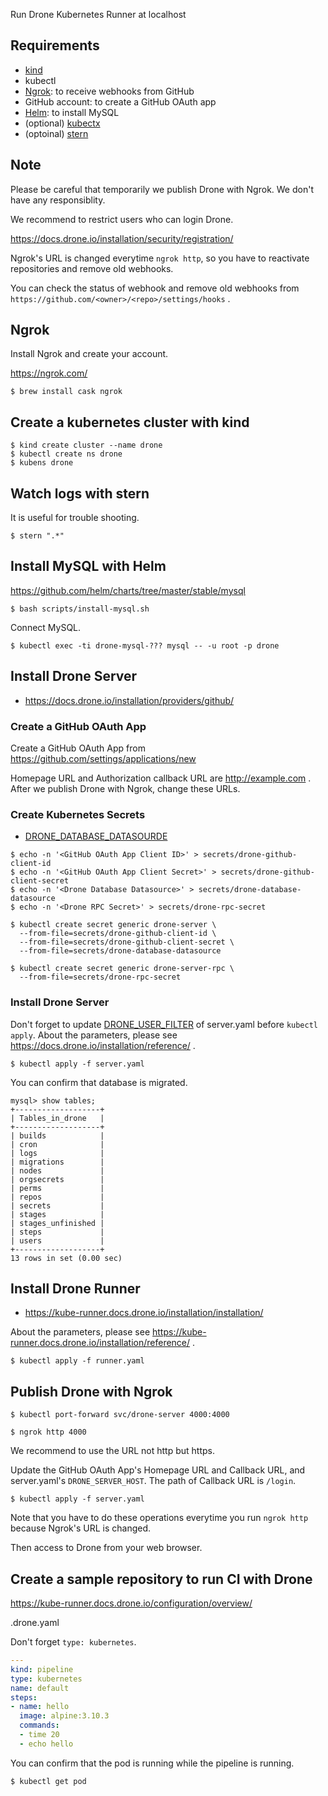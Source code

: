 Run Drone Kubernetes Runner at localhost

## Requirements

* [kind](https://github.com/kubernetes-sigs/kind)
* kubectl
* [Ngrok](https://ngrok.com/): to receive webhooks from GitHub
* GitHub account: to create a GitHub OAuth app
* [Helm](https://helm.sh/): to install MySQL
* (optional) [kubectx](https://github.com/ahmetb/kubectx) 
* (optoinal) [stern](https://github.com/wercker/stern)

## Note

Please be careful that temporarily we publish Drone with Ngrok.
We don't have any responsiblity.

We recommend to restrict users who can login Drone.

https://docs.drone.io/installation/security/registration/

Ngrok's URL is changed everytime `ngrok http`, so you have to reactivate repositories and remove old webhooks.

You can check the status of webhook and remove old webhooks from `https://github.com/<owner>/<repo>/settings/hooks` .

## Ngrok

Install Ngrok and create your account.

https://ngrok.com/

```
$ brew install cask ngrok
```

## Create a kubernetes cluster with kind

```
$ kind create cluster --name drone
$ kubectl create ns drone
$ kubens drone
```

## Watch logs with stern

It is useful for trouble shooting.

```
$ stern ".*"
```

## Install MySQL with Helm

https://github.com/helm/charts/tree/master/stable/mysql

```
$ bash scripts/install-mysql.sh
```

Connect MySQL.

```
$ kubectl exec -ti drone-mysql-??? mysql -- -u root -p drone
```

## Install Drone Server

* https://docs.drone.io/installation/providers/github/

### Create a GitHub OAuth App

Create a GitHub OAuth App from https://github.com/settings/applications/new

Homepage URL and Authorization callback URL are http://example.com . After we publish Drone with Ngrok, change these URLs.

### Create Kubernetes Secrets

* [DRONE_DATABASE_DATASOURDE](https://docs.drone.io/installation/reference/drone-database-datasource/)

```
$ echo -n '<GitHub OAuth App Client ID>' > secrets/drone-github-client-id
$ echo -n '<GitHub OAuth App Client Secret>' > secrets/drone-github-client-secret
$ echo -n '<Drone Database Datasource>' > secrets/drone-database-datasource
$ echo -n '<Drone RPC Secret>' > secrets/drone-rpc-secret
```

```
$ kubectl create secret generic drone-server \
  --from-file=secrets/drone-github-client-id \
  --from-file=secrets/drone-github-client-secret \
  --from-file=secrets/drone-database-datasource

$ kubectl create secret generic drone-server-rpc \
  --from-file=secrets/drone-rpc-secret
```

### Install Drone Server

Don't forget to update [DRONE_USER_FILTER](https://docs.drone.io/installation/reference/drone-user-filter/) of server.yaml before `kubectl apply`.
About the parameters, please see https://docs.drone.io/installation/reference/ .

```
$ kubectl apply -f server.yaml
```

You can confirm that database is migrated.

```
mysql> show tables;
+-------------------+
| Tables_in_drone   |
+-------------------+
| builds            |
| cron              |
| logs              |
| migrations        |
| nodes             |
| orgsecrets        |
| perms             |
| repos             |
| secrets           |
| stages            |
| stages_unfinished |
| steps             |
| users             |
+-------------------+
13 rows in set (0.00 sec)
```

## Install Drone Runner

* https://kube-runner.docs.drone.io/installation/installation/

About the parameters, please see https://kube-runner.docs.drone.io/installation/reference/ .

```
$ kubectl apply -f runner.yaml
```

## Publish Drone with Ngrok

```
$ kubectl port-forward svc/drone-server 4000:4000
```

```
$ ngrok http 4000
```

We recommend to use the URL not http but https.

Update the GitHub OAuth App's Homepage URL and Callback URL, and server.yaml's `DRONE_SERVER_HOST`.
The path of Callback URL is `/login`.

```
$ kubectl apply -f server.yaml
```

Note that you have to do these operations everytime you run `ngrok http` because Ngrok's URL is changed.

Then access to Drone from your web browser.

## Create a sample repository to run CI with Drone

https://kube-runner.docs.drone.io/configuration/overview/

.drone.yaml

Don't forget `type: kubernetes`.

```yaml
---
kind: pipeline
type: kubernetes
name: default
steps:
- name: hello
  image: alpine:3.10.3
  commands:
  - time 20
  - echo hello
```

You can confirm that the pod is running while the pipeline is running.

```
$ kubectl get pod
```
